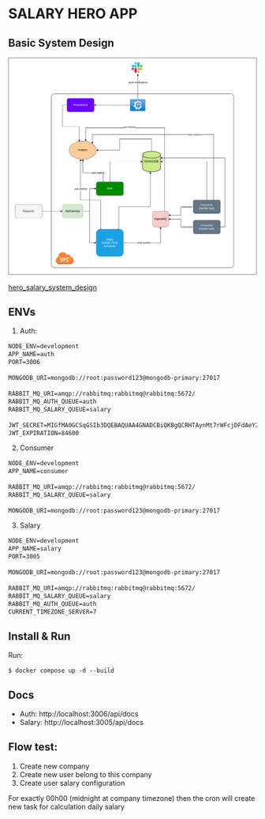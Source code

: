 # SALARY HERO APP

## Basic System Design
![alt text](image/salary_hero_design.png)

[hero_salary_system_design](https://viewer.diagrams.net/?tags=%7B%7D&highlight=0000ff&edit=_blank&layers=1&nav=1&title=Untitled%20Diagram.drawio#Uhttps%3A%2F%2Fdrive.google.com%2Fuc%3Fid%3D190rB9xnCYO6CqR-1Emsp9TMjQPeYJIOH%26export%3Ddownload#%7B%22pageId%22%3A%22cr6ubANpRbbj3fDNgJnN%22%7D)

## ENVs
1. Auth:
```
NODE_ENV=development
APP_NAME=auth
PORT=3006

MONGODB_URI=mongodb://root:password123@mongodb-primary:27017

RABBIT_MQ_URI=amqp://rabbitmq:rabbitmq@rabbitmq:5672/
RABBIT_MQ_AUTH_QUEUE=auth
RABBIT_MQ_SALARY_QUEUE=salary

JWT_SECRET=MIGfMA0GCSqGSIb3DQEBAQUAA4GNADCBiQKBgQCRHTAynMt7rWFcjDFdAeY2KjEcAF1i4sY+Xl6EVA8N7hCp/1Pfv5Gm4MUgfLW210LVfntnZjtbAt4yol218VCeIrGXLf89g/AwS/zlQ34uxwg7F5xjpr8ABoX3Q5DRViVuneLBt8ipBZd5vZZTF60ELmMGlWH3ZSS4lDtcg40EfQIDAQAB
JWT_EXPIRATION=84600

```
2. Consumer
```
NODE_ENV=development
APP_NAME=consumer

RABBIT_MQ_URI=amqp://rabbitmq:rabbitmq@rabbitmq:5672/
RABBIT_MQ_SALARY_QUEUE=salary

MONGODB_URI=mongodb://root:password123@mongodb-primary:27017
```
3. Salary
```
NODE_ENV=development
APP_NAME=salary
PORT=3005

MONGODB_URI=mongodb://root:password123@mongodb-primary:27017

RABBIT_MQ_URI=amqp://rabbitmq:rabbitmq@rabbitmq:5672/
RABBIT_MQ_SALARY_QUEUE=salary
RABBIT_MQ_AUTH_QUEUE=auth
CURRENT_TIMEZONE_SERVER=7
```

## Install & Run
Run: 
```
$ docker compose up -d --build
```

## Docs
- Auth: http://localhost:3006/api/docs
- Salary: http://localhost:3005/api/docs

## Flow test:
1. Create new company
2. Create new user belong to this company
3. Create user salary configuration

For exactly 00h00 (midnight at company timezone) then the cron will create new task for calculation daily salary